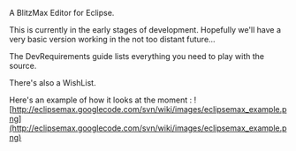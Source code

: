 A BlitzMax Editor for Eclipse.

This is currently in the early stages of development. Hopefully we'll have a very basic version working in the not too distant future...

The DevRequirements guide lists everything you need to play with the source.

There's also a WishList.

Here's an example of how it looks at the moment :
![http://eclipsemax.googlecode.com/svn/wiki/images/eclipsemax_example.png](http://eclipsemax.googlecode.com/svn/wiki/images/eclipsemax_example.png)
